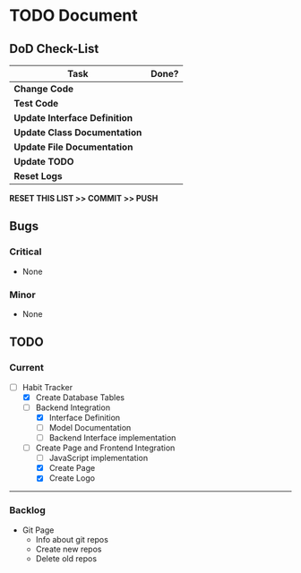 # TODO Document

## DoD Check-List

|Task                           |Done?  |  
|-------------------------------|:-----:|  
|**Change Code**                |  |  
|**Test Code**                  |  |  
|**Update Interface Definition**|  |  
|**Update Class Documentation** |  |  
|**Update File Documentation**  |  |  
|**Update TODO**                |  |  
|**Reset Logs**                 |  |  

**RESET THIS LIST >> COMMIT >> PUSH**

## Bugs

### Critical

- None

### Minor

- None

## TODO

### Current

- [ ] Habit Tracker
    - [X] Create Database Tables
    - [ ] Backend Integration
        - [X] Interface Definition
        - [ ] Model Documentation
        - [ ] Backend Interface implementation
    - [ ] Create Page and Frontend Integration
        - [ ] JavaScript implementation
        - [X] Create Page
        - [X] Create Logo

---

### Backlog

- Git Page
    - Info about git repos
    - Create new repos
    - Delete old repos
